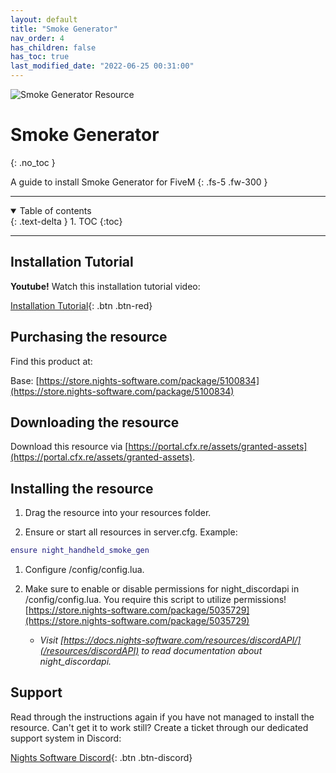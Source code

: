 ```yaml
---
layout: default
title: "Smoke Generator"
nav_order: 4
has_children: false
has_toc: true
last_modified_date: "2022-06-25 00:31:00"
---
```


<img class="cover-img" src="/assets/img/smokeGenerator.png" alt="Smoke Generator Resource" draggable="false">

# Smoke Generator
{: .no_toc }

A guide to install Smoke Generator for FiveM
{: .fs-5 .fw-300 }

---

<details open markdown="block">
  <summary>
    Table of contents
  </summary>
  {: .text-delta }
1. TOC
{:toc}
</details>

---

## Installation Tutorial

**Youtube!** Watch this installation tutorial video:

[Installation Tutorial](https://youtu.be/mLWDlb6fdT4?si=Tue97e4vFtuV7IGZ){: .btn .btn-red}

## Purchasing the resource

Find this product at:

Base: [https://store.nights-software.com/package/5100834](https://store.nights-software.com/package/5100834)

## Downloading the resource

Download this resource via [https://portal.cfx.re/assets/granted-assets](https://portal.cfx.re/assets/granted-assets).

## Installing the resource

1. Drag the resource into your resources folder.

1. Ensure or start all resources in server.cfg. 
Example:
```lua
ensure night_handheld_smoke_gen
```

1. Configure /config/config.lua.

1. Make sure to enable or disable permissions for night_discordapi in /config/config.lua. You require this script to utilize permissions! [https://store.nights-software.com/package/5035729](https://store.nights-software.com/package/5035729) 
    - *Visit [https://docs.nights-software.com/resources/discordAPI/](/resources/discordAPI) to read documentation about night_discordapi.*

## Support

Read through the instructions again if you have not managed to install the resource. Can't get it to work still? 
Create a ticket through our dedicated support system in Discord: 

[Nights Software Discord](https://discord.nights-software.com){: .btn .btn-discord}
